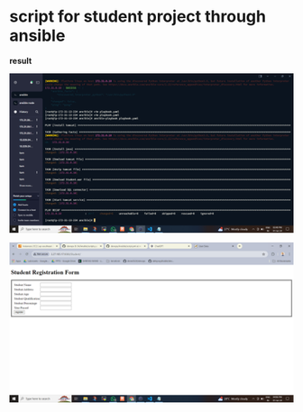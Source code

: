 # script for student project through ansible

**result**

![Example Image](https://github.com/shree3524/devops/blob/main/Ansible/scripts/Screenshot%20(251).png)

![Example Image](https://github.com/shree3524/devops/blob/main/Ansible/scripts/Screenshot%20(252).png)

